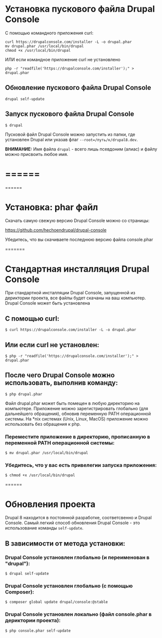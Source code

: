 # Установка пускового файла Drupal Console

С помощью командного приложения curl:

```
curl https://drupalconsole.com/installer -L -o drupal.phar
mv drupal.phar /usr/local/bin/drupal
chmod +x /usr/local/bin/drupal
```

ИЛИ если командное приложение curl не установлено

```
php -r "readfile('https://drupalconsole.com/installer');" > drupal.phar
```

## Обновление пускового файла Drupal Console

```
drupal self-update
```

## Запуск пускового файла Drupal Console

```
$ drupal
```

Пусковой файл Drupal Console можно запустить из папки, где установлен Drupal
или указав флаг `--root=/путь/к/drupal8.dev`.

**ВНИМАНИЕ:** Имя файла `drupal` - всего лишь псевдоним (алиас) и файлу 
можно присвоить любое имя.

======
======
======

# Установка: phar файл 

Скачать самую свежую версию Drupal Console можно со страницы:

https://github.com/hechoendrupal/drupal-console

Убедитесь, что вы скачиваете последнюю версию файла console.phar

=======

# Стандартная инсталляция Drupal Console
При стандартной инсталляции Drupal Console, запущенной из дериктории проекта, все файлы будет скачаны на ваш компьютер. Drupal Console может быть установлена 

## С помощью curl:
```
$ curl https://drupalconsole.com/installer -L -o drupal.phar
```
## Или если curl не установлен:
```
$ php -r "readfile('https://drupalconsole.com/installer');" > drupal.phar
```

## После чего Drupal Console можно использовать, выполнив команду:
```
$ php drupal.phar
```

Файл drupal.phar может быть помещен в любую директорию на компьютере. Приложение можно зарегистрировать глобально (для дальнейшего обращения), обновив переменную PATH операционной системы. На *nix системах (Unix, Linux, MacOS) приложение можно использовать без обращения к php.

### Переместите приложение в директорию, прописанную в переменной PATH операционной системы:
```
$ mv drupal.phar /usr/local/bin/drupal
```

### Убедитесь, что у вас есть привелегии запуска приложения:
```
$ chmod +x /usr/local/bin/drupal
```

======

# Обновления проекта
Drupal 8 находится в постоянной разработке, соответсвенно и Drupal Console. Самый легкий способ обновления Drupal Console - это использование команды `self-update`.

## В зависимости от метода установки:

### Drupal Console установлен глобально (и переименован в "drupal"):
```
$ drupal self-update
```

### Drupal Console установлен глобально (c помощью Composer):
```
$ composer global update drupal/console:@stable
```

### Drupal Console установлен локально (файл console.phar в дериктории проекта):
```
$ php console.phar self-update
```

